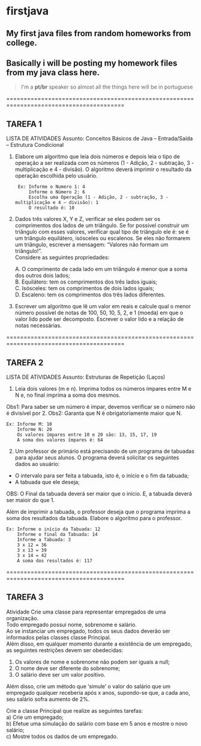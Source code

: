 # firstjava
## My first java files from random homeworks from college.

## Basically i will be posting my homework files from my java class here.

> I'm a **pt/br** speaker so almost all the things here will be in portuguese

========================================================================================

## TAREFA 1

LISTA DE ATIVIDADES
Assunto: Conceitos Básicos de Java – Entrada/Saída – Estrutura Condicional

1) Elabore um algoritmo que leia dois números e depois leia o tipo de operação a ser realizada com os
números (1 - Adição, 2 - subtração, 3 - multiplicação e 4 - divisão). O algoritmo deverá imprimir o
resultado da operação escolhida pelo usuário.

        Ex: Informe o Numero 1: 4  
            Informe o Número 2: 6  
            Escolha uma Operação (1 - Adição, 2 - subtração, 3 - multiplicação e 4 – divisão): 1  
            O resultado é: 10  
        
        
2) Dados três valores X, Y e Z, verificar se eles podem ser os comprimentos dos lados de um triângulo.
Se for possível construir um triângulo com esses valores, verificar qual tipo de triãngulo ele é: se é
um triângulo equilátero, isósceles ou escalenos. Se eles não formarem um triângulo, escrever
a mensagem: “Valores não formam um triângulo!”.  
Considere as seguintes propriedades:  

   A. O comprimento de cada lado em um triângulo é menor que a soma dos outros dois lados;  
   B. Equilátero: tem os comprimentos dos três lados iguais;  
   C. Isósceles: tem os comprimentos de dois lados iguais;  
   D. Escaleno: tem os comprimentos dos três lados diferentes.  
  
  
3) Escrever um algoritmo que lê um valor em reais e calcule qual o menor número possível de notas de
100, 50, 10, 5, 2, e 1 (moeda) em que o valor lido pode ser decomposto. Escrever o valor lido e a
relação de notas necessárias. 

========================================================================================

## TAREFA 2

LISTA DE ATIVIDADES
Assunto: Estruturas de Repetição (Laços)

1) Leia dois valores (m e n). Imprima todos os números ímpares entre M e N e, no final imprima a soma
dos mesmos.

Obs1: Para saber se um número é ímpar, devemos verificar se o número não é divisível por 2.
Obs2: Garanta que N é obrigatoriamente maior que N.  

    Ex: Informe M: 10  
        Informe N: 20  
        Os valores ímpares entre 10 e 20 são: 13, 15, 17, 19  
        A soma dos valores ímpares é: 64  
 
 
2) Um professor de primário está precisando de um programa de tabuadas para ajudar seus alunos. O
programa deverá solicitar os seguintes dados ao usuário:
- O intervalo para ser feita a tabuada, isto é, o início e o fim da tabuada;
- A tabuada que ele deseja;

OBS: O Final da tabuada deverá ser maior que o início. E, a tabuada deverá ser maioir do que 1.

Além de imprimir a tabuada, o professor deseja que o programa imprima a soma dos resultados da
tabuada. Elabore o algoritmo para o professor.

    Ex: Informe o início da Tabuada: 12  
        Informe o final da Tabuada: 14  
        Informe a Tabuada: 3  
        3 x 12 = 36  
        3 x 13 = 39  
        3 x 14 = 42  
        A soma dos resultados é: 117  
      
========================================================================================

## TAREFA 3

Atividade
Crie uma classe para representar empregados de uma organização.  
Todo empregado possui nome, sobrenome e salário.  
Ao se instanciar um empregado, todos os seus dados deverão ser informados pelas classes classe Principal.  
Além disso, em qualquer momento durante a existência de um empregado, as seguintes restrições devem ser obedecidas:  

1) Os valores de nome e sobrenome não podem ser iguais a null;  
2) O nome deve ser diferente do sobrenome;  
3) O salário deve ser um valor positivo.  

Além disso, crie um método que ‘simule’ o valor do salário que um
empregado qualquer receberia após x anos, supondo-se que, a cada ano, seu
salário sofra aumento de 2%.  

Crie a classe Principal que realize as seguintes tarefas:  
a) Crie um empregado;  
b) Efetue uma simulação do salário com base em 5 anos e mostre o novo salário;  
c) Mostre todos os dados de um empregado. 
